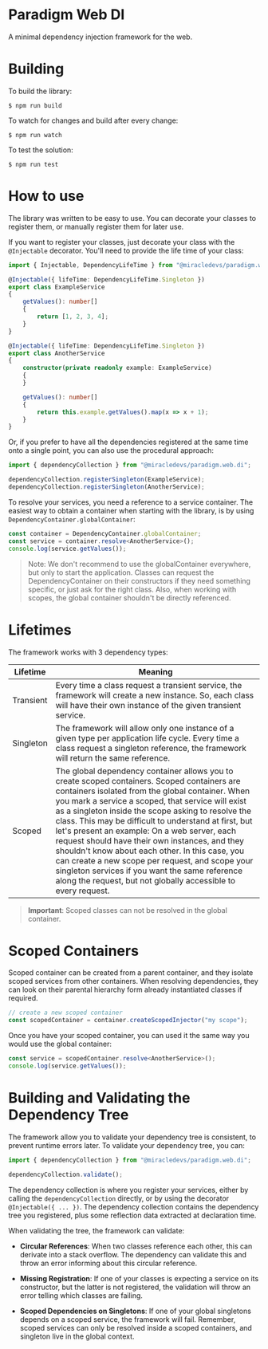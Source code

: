 # Paradigm Web DI
A minimal dependency injection framework for the web.

# Building

To build the library:

```shell
$ npm run build
```

To watch for changes and build after every change:
```shell
$ npm run watch
```

To test the solution:
```shell
$ npm run test
```

# How to use
The library was written to be easy to use. You can decorate your classes to register them, or manually register them for later use.

If you want to register your classes, just decorate your class with the `@Injectable` decorator. You'll need to provide the life time of your class:

```typescript
import { Injectable, DependencyLifeTime } from "@miracledevs/paradigm.web.di";

@Injectable({ lifeTime: DependencyLifeTime.Singleton })
export class ExampleService
{
    getValues(): number[]
    {
        return [1, 2, 3, 4];
    }
}

@Injectable({ lifeTime: DependencyLifeTime.Singleton })
export class AnotherService
{
    constructor(private readonly example: ExampleService)
    {
    }

    getValues(): number[]
    {
        return this.example.getValues().map(x => x + 1);
    }
}
```

Or, if you prefer to have all the dependencies registered at the same time onto a single point, you can also use the procedural approach:

```typescript
import { dependencyCollection } from "@miracledevs/paradigm.web.di";

dependencyCollection.registerSingleton(ExampleService);
dependencyCollection.registerSingleton(AnotherService);
```

To resolve your services, you need a reference to a service container. The easiest way to obtain a container when starting with the library, is by using `DependencyContainer.globalContainer`:

```typescript
const container = DependencyContainer.globalContainer;
const service = container.resolve<AnotherService>();
console.log(service.getValues());
```

> Note: We don't recommend to use the globalContainer everywhere, but only to start the application. Classes can request the DependencyContainer on their constructors if they need something specific, or just ask for the right class.
Also, when working with scopes, the global container shouldn't be directly referenced.


# Lifetimes
The framework works with 3 dependency types:

| Lifetime | Meaning |
| --- | --- |
| Transient | Every time a class request a transient service, the framework will create a new instance. So, each class will have their own instance of the given transient service. |
| Singleton | The framework will allow only one instance of a given type per application life cycle. Every time a class request a singleton reference, the framework will return the same reference. |
| Scoped | The global dependency container allows you to create scoped containers. Scoped containers are containers isolated from the global container. When you mark a service a scoped, that service will exist as a singleton inside the scope asking to resolve the class. This may be difficult to understand at first, but let's present an example: On a web server, each request should have their own instances, and they shouldn't know about each other. In this case, you can create a new scope per request, and scope your singleton services if you want the same reference along the request, but not globally accessible to every request.|

> **Important**: Scoped classes can not be resolved in the global container.

# Scoped Containers
Scoped container can be created from a parent container, and they isolate scoped services from other containers. When resolving dependencies, they can look on their parental hierarchy form already instantiated classes if required.

```typescript
// create a new scoped container
const scopedContainer = container.createScopedInjector("my scope");
```

Once you have your scoped container, you can used it the same way you would use the global container:
```typescript
const service = scopedContainer.resolve<AnotherService>();
console.log(service.getValues());
```

# Building and Validating the Dependency Tree
The framework allow you to validate your dependency tree is consistent, to prevent runtime errors later. To validate your dependency tree, you can:

```typescript
import { dependencyCollection } from "@miracledevs/paradigm.web.di";

dependencyCollection.validate();
```

The dependency collection is where you register your services, either by calling the `dependencyCollection` directly, or by using the decorator `@Injectable({ ... })`. The dependency collection contains the dependency tree you registered, plus some reflection data extracted at declaration time.

When validating the tree, the framework can validate:

- **Circular References**: When two classes reference each other, this can derivate into a stack overflow. The dependency can validate this and throw an error informing about this circular reference.

- **Missing Registration**: If one of your classes is expecting a service on its constructor, but the latter is not registered, the validation will throw an error telling which classes are failing.

- **Scoped Dependencies on Singletons**: If one of your global singletons depends on a scoped service, the framework will fail. Remember, scoped services can only be resolved inside a scoped containers, and singleton live in the global context.